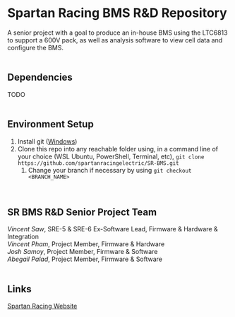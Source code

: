 # Spartan Racing BMS R&D Repository
A senior project with a goal to produce an in-house BMS using the LTC6813 to support a 600V pack, as well as analysis software to view cell data and configure the BMS.<br/>
<br/>

## Dependencies
TODO<br/>
<br/>

## Environment Setup
1. Install git ([Windows](https://git-scm.com/downloads))
2. Clone this repo into any reachable folder using, in a command line of your choice (WSL Ubuntu, PowerShell, Terminal, etc), `git clone https://github.com/spartanracingelectric/SR-BMS.git`
    1. Change your branch if necessary by using `git checkout <BRANCH_NAME>`
<br/>

## SR BMS R&D Senior Project Team
_Vincent Saw_, SRE-5 & SRE-6 Ex-Software Lead, Firmware & Hardware & Integration<br/>
_Vincent Pham_, Project Member, Firmware & Hardware<br/>
_Josh Samoy_, Project Member, Firmware & Software<br/>
_Abegail Palad_, Project Member, Firmware & Software<br/>
<br/>

## Links
[Spartan Racing Website](https://www.sjsuformulasae.com/)<br/>